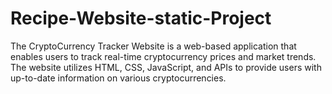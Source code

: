 # Recipe-Website-static-Project
The CryptoCurrency Tracker Website is a web-based application that enables users to track real-time cryptocurrency prices and market trends. The website utilizes HTML, CSS, JavaScript, and APIs to provide users with up-to-date information on various cryptocurrencies.
